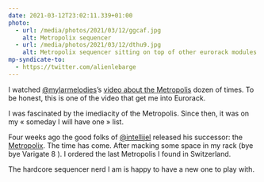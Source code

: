 ```yaml
---
date: 2021-03-12T23:02:11.339+01:00
photo:
  - url: /media/photos/2021/03/12/ggcaf.jpg
    alt: Metropolix sequencer
  - url: /media/photos/2021/03/12/dthu9.jpg
    alt: Metropolix sequencer sitting on top of other eurorack modules
mp-syndicate-to:
  - https://twitter.com/alienlebarge
---
```

I watched [@mylarmelodies](https://www.twitter.com/mylarmelodies)’s [video about the Metropolis](https://youtu.be/uV9-XA5MPwY) dozen of times. To be honest, this is one of the video that get me into Eurorack.

I was fascinated by the imediacity of the Metropolis. Since then, it was on my « someday I will have one » list.

Four weeks ago the good folks of [@intellijel](https://twitter.com/intellijel) released his successor: the [Metropolix](https://intellijel.com/shop/eurorack/metropolix/). The time has come. After macking some space in my rack (bye bye Varigate 8 ). I ordered the last Metropolis I found in Switzerland.

The hardcore sequencer nerd I am is happy to have a new one to play with.
